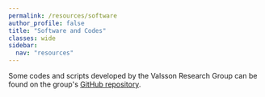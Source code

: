 ```yaml
---
permalink: /resources/software
author_profile: false
title: "Software and Codes"
classes: wide
sidebar:
  nav: "resources"
---
```


Some codes and scripts developed by the Valsson Research Group can be found on the group's [GitHub repository](https://github.com/valsson-group).
